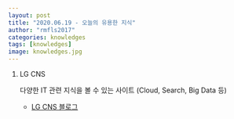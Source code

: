 ```yaml
---
layout: post
title: "2020.06.19 - 오늘의 유용한 지식"
author: "rmfls2017"
categories: knowledges
tags: [knowledges]
image: knowledges.jpg
---
```


1. LG CNS

    다양한 IT 관련 지식을 볼 수 있는 사이트 (Cloud, Search, Big Data 등)

    - [LG CNS 블로그](https://blog.lgcns.com/category/IT%20Solutions/Big%20Data)
